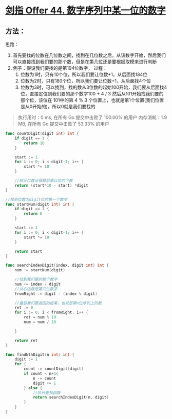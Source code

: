 # [剑指 Offer 44. 数字序列中某一位的数字](https://leetcode-cn.com/problems/shu-zi-xu-lie-zhong-mou-yi-wei-de-shu-zi-lcof/)

## 方法：
思路：
1. 首先要找的位数在几位数之间，找到在几位数之后，从该数字开始，然后我们可以直接找到我们要的那个数，但是在第几位还是要根据取模来进行判断
2. 例子：假设我们要找的是第194位数字，
   过程：
   1. 位数为1时，只有10个位，所以我们要让位数+1，从后面找184位
   2. 位数为2时，只有180个位，所以我们要让位数+1，从后面找4个位
   3. 位数为3时，可以找到，找的数从3位数的起始100开始，我们要从后面找4位，直接定位到我们要的那个数字100 + 4 / 3
     然后从101开始找我们要的那个位，该位在 101中的第 4 % 3 个位置上，也就是第1个位置(我们位置是从0开始的)，所以0就是我们要找的

> 执行用时：0 ms, 在所有 Go 提交中击败了 100.00% 的用户
			内存消耗：1.9 MB, 在所有 Go 提交中击败了 53.33% 的用户

```go
func countDigit(digit int) int {
	if digit == 1 {
		return 10
	}

	start := 1
	for i := 0; i < digit-1; i++ {
		start *= 10
	}

	//统计位数记得最后乘以位的个数
	return (start*10 - start) *digit
}

//找到位数为digit位的第一个数字
func startNum(digit int) int {
	if digit == 1 {
		return 0
	}

	start := 1
	for i := 0; i < digit-1; i++ {
		start *= 10
	}

	return start
}

func searchIndexDigit(index, digit int) int {
	num := startNum(digit)

	//找到我们要的那个数字
	num += index / digit
	//从右边数是第几位数字
	fromRight := digit - (index % digit)

	//最后我们要返回的结果，也就是第n位序列上的数
	ret := 0
	for i := 0; i < fromRight; i++ {
		ret = num % 10
		num = num / 10

	}

	return ret
}

func findNthDigit(n int) int {
	digit := 1
	for {
		count := countDigit(digit)
		if count < n+1{
			n -= count
			digit += 1
		} else {
			//执行查找函数
			return searchIndexDigit(n, digit)
		}
	}
}

```

